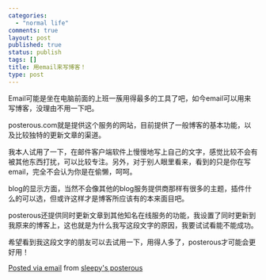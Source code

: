 ```yaml
--- 
categories: 
  - "normal life"
comments: true
layout: post
published: true
status: publish
tags: []
title: 用email来写博客！
type: post
---
```

Email可能是坐在电脑前面的上班一蔟用得最多的工具了吧，如今email可以用来写博客，没理由不用一下吧。

posterous.com就是提供这个服务的网站，目前提供了一般博客的基本功能，以及比较独特的更新文章的渠道。

我本人试用了一下，在邮件客户端软件上慢慢地写上自己的文字，感觉比较不会有被其他东西打扰，可以比较专注。另外，对于别人眼里看来，看到的只是你在写email，完全不会认为你是在偷懒，呵呵。

blog的显示方面，当然不会像其他的blog服务提供商那样有很多的主题，插件什么的可以选，但或许这样才是博客所应该有的本来面目吧。

posterous还提供同时更新文章到其他知名在线服务的功能，我设置了同时更新到我原来的博客上，这也就是为什么我写这段文字的原因，我要试试看能不能成功。

希望看到我这段文字的朋友可以去试用一下，用得人多了，posterous才可能会更好用！

<a href="http://posterous.com">Posted via email</a> from <a href="http://sleepy.posterous.com/email-131">sleepy's posterous</a>
